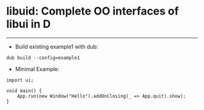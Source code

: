 # libuid: Complete OO interfaces of libui in D
---------

* Build existing example1 with dub:
```
dub build --config=example1
```

* Minimal Example:
```
import ui;

void main() {
    App.run(new Window("Hello").addOnClosing(_ => App.quit).show);
}
```
